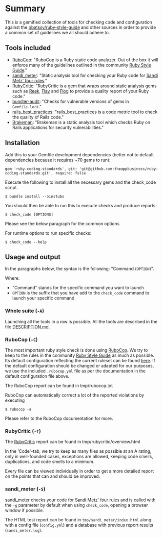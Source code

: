 # Summary

This is a gemified collection of tools for checking code and configuration against the
[bbatsov/ruby-style-guide][1] and other sources in order to provide a common
set of guidelines we all should adhere to.

## Tools included

* [RuboCop][2]: "RuboCop is a Ruby static code analyzer. Out of the box it will enforce
  many of the guidelines outlined in the community [Ruby Style Guide][1]."
* [sandi_meter][10]: "Static analysis tool for checking your Ruby code for [Sandi Metz' four rules][11]."
* [RubyCritic][5]: "RubyCritic is a gem that wraps around static analysis gems
  such as [Reek][6], [Flay][7] and [Flog][8] to provide a quality report of your Ruby code."
* [bundler-audit][3]: "Checks for vulnerable versions of gems in `Gemfile.lock`."
* [rails_best_practices][9]: "rails_best_practices is a code metric tool to check the quality of Rails code."
* [Brakeman][4]: "Brakeman is a static analysis tool which checks Ruby on Rails
  applications for security vulnerabilities."

## Installation

Add this to your Gemfile development dependencies (better not to default dependencies because it requires ~70 gems to
run):

  ```
  gem 'ruby-coding-standards', git: 'git@github.com:theappbusiness/ruby-coding-standards.git', require: false
  ```
  
Execute the following to install all the necessary gems and the check_code script. 
  
  ```
  $ bundle install --binstubs
  ```

You should then be able to run this to execute checks and produce reports:

  ```
  $ check_code [OPTIONS]
  ```

Please see the below paragraph for the common options.

For runtime options to run specific checks:

  ```
  $ check_code --help
  ```

## Usage and output

In the paragraphs below, the syntax is the following: "Command (`OPTION`)".

Where:
- "Command" stands for the specific command you want to launch
- `OPTION` is the suffix that you have add to the `check_code` command to launch your specific command.

### Whole suite (`-A`)

Launching all the tools in a row is possible.
All the tools are described in the file [DESCRIPTION.md](DESCRIPTION.md).

### RuboCop (`-C`)

The most important ruby style check is done using [RuboCop][2]. We try to keep to the rules in the community
[Ruby Style Guide][1] as much as possible. Its default configuration reflecting the current ruleset can be found
[here][12]. If the default configuration should be changed or adapted for our purposes, we use the included
`.rubocop.yml` file as per the documentation in the default configuration file above.

The RuboCop report can be found in tmp/rubocop.txt

RuboCop can automatically correct a lot of the reported violations by executing

  ```
  $ rubocop -a
  ```
Please refer to the RuboCop documentation for more.

### RubyCritic (`-T`)

The [RubyCritic][5] report can be found in tmp/rubycritic/overview.html

In the 'Code'-tab, we try to keep as many files as possible at an A rating, only in well-founded cases, exceptions are
allowed, keeping code smells, duplications, and code smells to a minimum.

Every file can be viewed individually in order to get a more detailed report on the points that can and should be
improved.

### sandi_meter (`-S`)

[sandi_meter][10] checks your code for [Sandi Metz' four rules][11] and is called with the `-g` parameter by default
when using `check_code`, opening a browser window if possible.

The HTML test report can be found in `tmp/sandi_meter/index.html` along with a config file (`config.yml`) and a database
with previous report results (`sandi_meter.log`).





[1]: https://github.com/bbatsov/ruby-style-guide
[2]: https://github.com/bbatsov/rubocop
[3]: https://github.com/rubysec/bundler-audit
[4]: https://github.com/presidentbeef/brakeman
[5]: https://github.com/whitesmith/rubycritic
[6]: https://github.com/troessner/reek
[7]: https://github.com/seattlerb/flay
[8]: https://github.com/seattlerb/flog
[9]: https://github.com/railsbp/rails_best_practices
[10]: https://github.com/makaroni4/sandi_meter
[11]: http://robots.thoughtbot.com/post/50655960596/sandi-metz-rules-for-developers
[12]: https://github.com/bbatsov/rubocop/blob/master/config/default.yml
